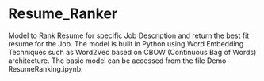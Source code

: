 # Resume_Ranker
Model to Rank Resume for specific Job Description and return the best fit resume for the Job.
The model is built in Python using Word Embedding Techniques such as Word2Vec based on CBOW (Continuous Bag of Words) architecture.
The basic model can be accessed from the file Demo-ResumeRanking.ipynb.
